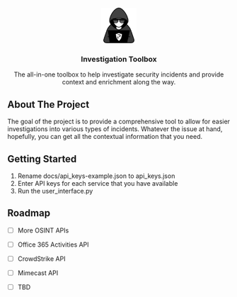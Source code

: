 <div id="top"></div>


<br />
<div align="center">
  <a href="https://github.com/BrandonGrover/investigation_toolbox">
    <img src="investigation_toolbox/docs/logo.png" alt="Logo" width="80" height="80">
  </a>
<h3 align="center">Investigation Toolbox</h3>
  <p align="center">
    The all-in-one toolbox to help investigate security incidents and provide context and enrichment along the way.
    <br />
  </p>
</div>




## About The Project

<p>The goal of the project is to provide a comprehensive tool to allow for easier investigations into various types of incidents. Whatever the issue at hand, hopefully, you can get all the contextual information that you need.</p>





## Getting Started

1. Rename docs/api_keys-example.json to api_keys.json
2. Enter API keys for each service that you have available
3. Run the user_interface.py




## Roadmap

- [ ] More OSINT APIs
- [ ] Office 365 Activities API
- [ ] CrowdStrike API
- [ ] Mimecast API
- [ ] TBD


<!-- <p align="right">(<a href="#top">back to top</a>)</p> --!>
